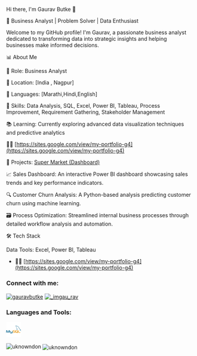 
Hi there, I'm Gaurav Butke 👋

🚀 Business Analyst | Problem Solver | Data Enthusiast

Welcome to my GitHub profile! I'm Gaurav, a passionate business analyst dedicated to transforming data into strategic insights and helping businesses make informed decisions.

📊 About Me

🎯 Role: Business Analyst

📍 Location: [India , Nagpur]

💬 Languages: [Marathi,Hindi,English]

🧠 Skills: Data Analysis, SQL, Excel, Power BI, Tableau, Process Improvement, Requirement Gathering, Stakeholder Management

📚 Learning: Currently exploring advanced data visualization techniques and predictive analytics 

👨‍💻  [https://sites.google.com/view/my-portfolio-g4](https://sites.google.com/view/my-portfolio-g4)

📂 Projects: [Super Market (Dashboard)](https://public.tableau.com/views/Dashboard2_1_17409805932750/Dashboard13?:language=en-US&publish=yes&:sid=&:redirect=auth&:display_count=n&:origin=viz_share_link)

📈 Sales Dashboard: An interactive Power BI dashboard showcasing sales trends and key performance indicators.

🔍 Customer Churn Analysis: A Python-based analysis predicting customer churn using machine learning.

🗃️ Process Optimization: Streamlined internal business processes through detailed workflow analysis and automation.

🛠️ Tech Stack

Data Tools: Excel, Power BI, Tableau



- 👨‍💻  [https://sites.google.com/view/my-portfolio-g4](https://sites.google.com/view/my-portfolio-g4)


<h3 align="left">Connect with me:</h3>
<p align="left">
<a href="https://linkedin.com/in/gauravbutke" target="blank"><img align="center" src="https://raw.githubusercontent.com/rahuldkjain/github-profile-readme-generator/master/src/images/icons/Social/linked-in-alt.svg" alt="gauravbutke" height="30" width="40" /></a>
<a href="https://instagram.com/_imgau_rav" target="blank"><img align="center" src="https://raw.githubusercontent.com/rahuldkjain/github-profile-readme-generator/master/src/images/icons/Social/instagram.svg" alt="_imgau_rav" height="30" width="40" /></a>
</p>

<h3 align="left">Languages and Tools:</h3>
<p align="left"> <a href="https://www.mysql.com/" target="_blank" rel="noreferrer"> <img src="https://raw.githubusercontent.com/devicons/devicon/master/icons/mysql/mysql-original-wordmark.svg" alt="mysql" width="40" height="40"/> </a> </p>

<p><img align="left" src="https://github-readme-stats.vercel.app/api/top-langs?username=uknowndon&show_icons=true&locale=en&layout=compact" alt="uknowndon" /></p>

<p>&nbsp;<img align="center" src="https://github-readme-stats.vercel.app/api?username=uknowndon&show_icons=true&locale=en" alt="uknowndon" /></p>
